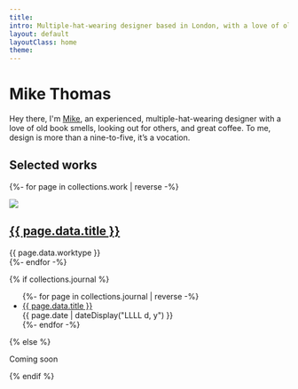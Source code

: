 ```yaml
---
title: 
intro: Multiple-hat-wearing designer based in London, with a love of old book smells, looking out for others, and posh coffee.
layout: default
layoutClass: home
theme:
---
```


<h1 class="homepage-heading">Mike Thomas</h1>

<section class="cover">

Hey there, I'm [Mike](/about/), an experienced, multiple-hat-wearing designer with a love of old book smells, looking out for others, and great coffee. To me, design is more than a nine-to-five, it’s a vocation.

</section>

<h2>Selected works</h2>

<section class="projects">
 
  {%- for page in collections.work | reverse -%}
      <div class="project">
          <a href="{{ page.url }}"><img src="/_assets/img/{{ page.data.thumb }}" /></a>
          <h2><a href="{{ page.url }}">{{ page.data.title }}</a></h2>
          <span class="project__type">{{ page.data.worktype }}</span>
      </div>
  {%- endfor -%}
  
</section>

  {% if collections.journal %}

  

  <ul>
  {%- for page in collections.journal | reverse -%}
    <li>
      <a href="{{ page.url }}">{{ page.data.title }}</a><br/>
      <time datetime="{{ page.date }}">{{ page.date | dateDisplay("LLLL d, y") }}</time> 
    </li>
  {%- endfor -%}
  </ul>
  {% else %}

  Coming soon 

  {% endif %}






